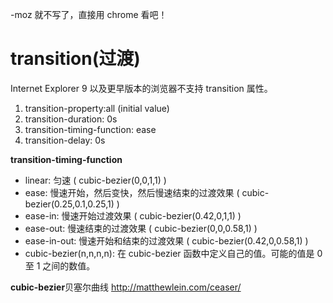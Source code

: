 -moz 就不写了，直接用 chrome 看吧！

# transition(过渡) #

Internet Explorer 9 以及更早版本的浏览器不支持 transition 属性。

<ol>
  <li>transition-property:all (initial value)</li>
  <li>transition-duration: 0s</li>
  <li>transition-timing-function: ease</li>
  <li>transition-delay: 0s</li>
</ol>

<b>transition-timing-function</b>

<ul>
  <li>linear: 匀速 ( cubic-bezier(0,0,1,1) )</li>
  <li>ease: 慢速开始，然后变快，然后慢速结束的过渡效果 ( cubic-bezier(0.25,0.1,0.25,1) )</li>
  <li>ease-in: 慢速开始过渡效果 ( cubic-bezier(0.42,0,1,1) )</li>
  <li>ease-out: 慢速结束的过渡效果 ( cubic-bezier(0,0,0.58,1) )</li>
  <li>ease-in-out: 慢速开始和结束的过渡效果 ( cubic-bezier(0.42,0,0.58,1) )</li>
  <li>cubic-bezier(n,n,n,n): 在 cubic-bezier 函数中定义自己的值。可能的值是 0 至 1 之间的数值。</li>
</ul>

<b>cubic-bezier</b>贝塞尔曲线 http://matthewlein.com/ceaser/